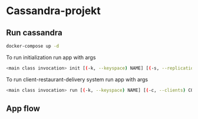 # Cassandra-projekt

## Run cassandra

```bash
docker-compose up -d
```

To run initialization run app with args

```bash
<main class invocation> init [(-k, --keyspace) NAME] [(-s, --replication-strategy) STRATEGY] [(-f, --replication-factor) FACTOR] [--contact-point ADDRESS] [-v, --verbose]
```

To run client-restaurant-delivery system run app with args

```bash
<main class invocation> run [(-k, --keyspace) NAME] [(-c, --clients) COUNT] [(-r, --restaurants) COUNT] [(-d, --delivery-couriers) COUNT] [-v, --verbose]
```

## App flow

